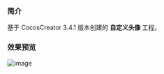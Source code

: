 ### 简介
基于 CocosCreator 3.4.1 版本创建的 **自定义头像** 工程。

### 效果预览
![image](../../image/202202/2022022501.jpg)